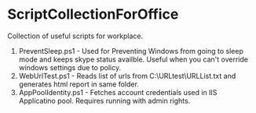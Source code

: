 # ScriptCollectionForOffice
Collection of useful scripts for workplace.
1. PreventSleep.ps1 - Used for Preventing Windows from going to sleep mode and keeps skype status availble. Useful when you can't override windows settings due to policy.
2. WebUrlTest.ps1 - Reads list of urls from C:\URLtest\URLList.txt and generates html report in same folder.
3. AppPoolIdentity.ps1 - Fetches account credentials used in IIS Applicatino pool. Requires running with admin rights.
